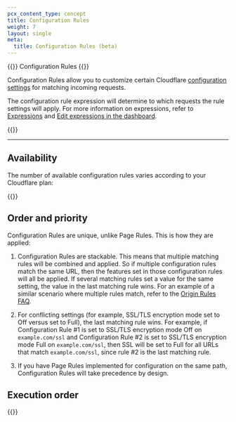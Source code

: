 ```yaml
---
pcx_content_type: concept
title: Configuration Rules
weight: 7
layout: single
meta:
  title: Configuration Rules (beta)
---
```


{{<beta>}} Configuration Rules {{</beta>}}

Configuration Rules allow you to customize certain Cloudflare [configuration settings](/rules/configuration-rules/settings/) for matching incoming requests.

The configuration rule expression will determine to which requests the rule settings will apply. For more information on expressions, refer to [Expressions](/ruleset-engine/rules-language/expressions/) and [Edit expressions in the dashboard](/ruleset-engine/rules-language/expressions/edit-expressions/).

{{<render file="_rules-requirements.md" withParameters="Configuration Rules require">}}

---

## Availability

The number of available configuration rules varies according to your Cloudflare plan:

{{<feature-table id="rules.config_rules">}}

## Order and priority

Configuration Rules are unique, unlike Page Rules. This is how they are applied:

1. Configuration Rules are stackable. This means that multiple matching rules will be combined and applied. So if multiple configuration rules match the same URL, then the features set in those configuration rules will all be applied. If several matching rules set a value for the same setting, the value in the last matching rule wins. For an example of a similar scenario where multiple rules match, refer to the [Origin Rules FAQ](/rules/origin-rules/faq/#what-happens-if-more-than-one-origin-rule-matches-the-current-request).

2. For conflicting settings (for example, SSL/TLS encryption mode set to Off versus set to Full), the last matching rule wins. For example, if Configuration Rule #1 is set to SSL/TLS encryption mode Off on `example.com/ssl` and Configuration Rule #2 is set to SSL/TLS encryption mode Full on `example.com/ssl`, then SSL will be set to Full for all URLs that match `example.com/ssl`, since rule #2 is the last matching rule.

3. If you have Page Rules implemented for configuration on the same path, Configuration Rules will take precedence by design.

## Execution order

{{<render file="_product_execution_order.md">}}
